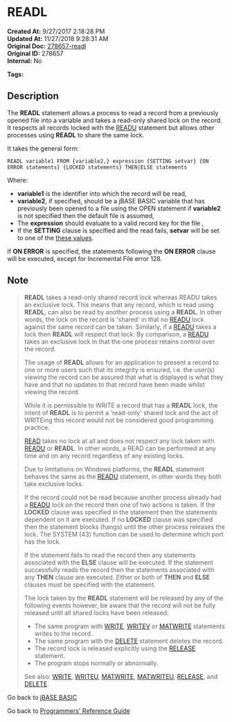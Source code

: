 # READL

**Created At:** 9/27/2017 2:18:28 PM  
**Updated At:** 11/27/2018 9:28:31 AM  
**Original Doc:** [278657-readl](https://docs.jbase.com/36868-jbase-basic/278657-readl)  
**Original ID:** 278657  
**Internal:** No  

**Tags:**
<badge text='record handling' vertical='middle' />

## Description

The **READL** statement allows a process to read a record from a previously opened file into a variable and takes a read-only shared lock on the record. It respects all records locked with the [READU](./../readu) statement but allows other processes using **READL** to share the same lock.

It takes the general form:

```
READL variable1 FROM {variable2,} expression {SETTING setvar} {ON ERROR statements} {LOCKED statements} THEN|ELSE statements
```

Where:

- **variable1** is the identifier into which the record will be read,
- **variable2**, if specified, should be a jBASE BASIC variable that has previously been opened to a file using the OPEN statement if **variable2** is not specified then the default file is assumed,
- The **expression** should evaluate to a valid record key for the file ,
- If the **SETTING** clause is specified and the read fails, **setvar** will be set to one of the [these values](./../incremental-file-errors).

If **ON ERROR** is specified, the statements following the **ON ERROR** clause will be executed, except for Incremental File error 128.

## Note

> **READL** takes a read-only shared record lock whereas READU takes an exclusive lock. This means that any record, which is read using **READL**, can also be read by another process using a **READL**. In other words, the lock on the record is 'shared' in that no [READU](./../readu) lock against the same record can be taken. Similarly, if a [READU](./../readu) takes a lock then **READL** will respect that lock. By comparison, a [READU](./../readu) takes an exclusive lock in that the one process retains control over the record.
>
> The usage of **READL** allows for an application to present a record to one or more users such that its integrity is ensured, i.e. the user(s) viewing the record can be assured that what is displayed is what they have and that no updates to that record have been made whilst viewing the record.
>
> While it is permissible to WRITE a record that has a **READL** lock, the intent of **READL** is to permit a 'read-only' shared lock and the act of WRITEing this record would not be considered good programming practice.
>
> [READ](./../read) takes no lock at all and does not respect any lock taken with [READU](./../readu) or **READL**. In other words, a READ can be performed at any time and on any record regardless of any existing locks.
>
> Due to limitations on Windows platforms, the **READL** statement behaves the same as the [READU](./../readu) statement, in other words they both take exclusive locks.
>
> If the record could not be read because another process already had a [READU](./../readu) lock on the record then one of two actions is taken. If the **LOCKED** clause was specified in the statement then the statements dependent on it are executed. If no **LOCKED** clause was specified then the statement blocks (hangs) until the other process releases the lock. The SYSTEM (43) function can be used to determine which port has the lock.
>
> If the statement fails to read the record then any statements associated with the **ELSE** clause will be executed. If the statement successfully reads the record then the statements associated with any **THEN** clause are executed. Either or both of **THEN** and **ELSE** clauses must be specified with the statement.
>
> The lock taken by the **READL** statement will be released by any of the following events however, be aware that the record will not be fully released until all shared locks have been released:
>
> - The same program with [WRITE](./../write), [WRITEV](./../writev) or [MATWRITE](./../matwrite) statements writes to the record.
> - The same program with the [DELETE](./../delete) statement deletes the record.
> - The record lock is released explicitly using the [RELEASE](./../release) statement.
> - The program stops normally or abnormally.
>
>
> See also: [WRITE](./../write), [WRITEU](./../writeu), [MATWRITE](./../matwrite), [MATWRITEU](./../matwriteu), [RELEASE](./../release), and [DELETE](./../delete).

Go back to [jBASE BASIC](./../README.md)

Go back to [Programmers' Reference Guide](./../../reference-guides/jbc/README.md)
